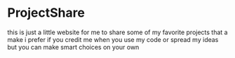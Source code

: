 # ProjectShare
this is just a little website for me to share some of my favorite projects that a make
i prefer if you credit me when you use my code or spread my ideas but you can make smart choices on your own
